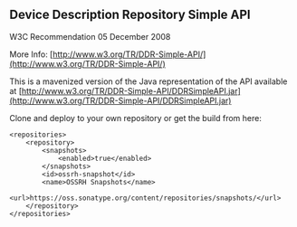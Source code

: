 ## Device Description Repository Simple API
W3C Recommendation 05 December 2008

More Info: [http://www.w3.org/TR/DDR-Simple-API/](http://www.w3.org/TR/DDR-Simple-API/)

This is a mavenized version of the Java representation of the API available at [http://www.w3.org/TR/DDR-Simple-API/DDRSimpleAPI.jar](http://www.w3.org/TR/DDR-Simple-API/DDRSimpleAPI.jar)

Clone and deploy to your own repository or get the build from here:

```
<repositories>
    <repository>
        <snapshots>
            <enabled>true</enabled>
        </snapshots>
        <id>ossrh-snapshot</id>
        <name>OSSRH Snapshots</name>
        <url>https://oss.sonatype.org/content/repositories/snapshots/</url>
    </repository>       
</repositories>
```